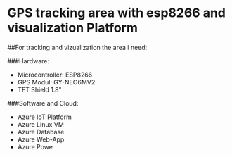 GPS tracking area with esp8266 and visualization Platform
=========================================================

##For tracking and vizualization the area i need:

###Hardware:
* Microcontroller: ESP8266
* GPS Modul: GY-NEO6MV2
* TFT Shield 1.8" 

###Software and Cloud:
* Azure IoT Platform
* Azure Linux VM
* Azure Database 
* Azure Web-App
* Azure Powe
	 